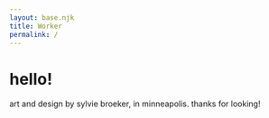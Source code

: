 ```yaml
---
layout: base.njk
title: Worker 
permalink: /
---
```


# hello! 

art and design by sylvie broeker, in minneapolis. thanks for looking!
